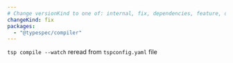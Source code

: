 ```yaml
---
# Change versionKind to one of: internal, fix, dependencies, feature, deprecation, breaking
changeKind: fix
packages:
  - "@typespec/compiler"
---
```


 `tsp compile --watch` reread from `tspconfig.yaml` file
